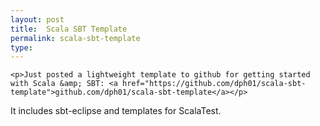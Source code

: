```yaml
---
layout: post
title:  Scala SBT Template
permalink: scala-sbt-template
type: 
---
```


    <p>Just posted a lightweight template to github for getting started with Scala &amp; SBT: <a href="https://github.com/dph01/scala-sbt-template">github.com/dph01/scala-sbt-template</a></p>
<p>It includes sbt-eclipse and templates for ScalaTest.</p>
  
